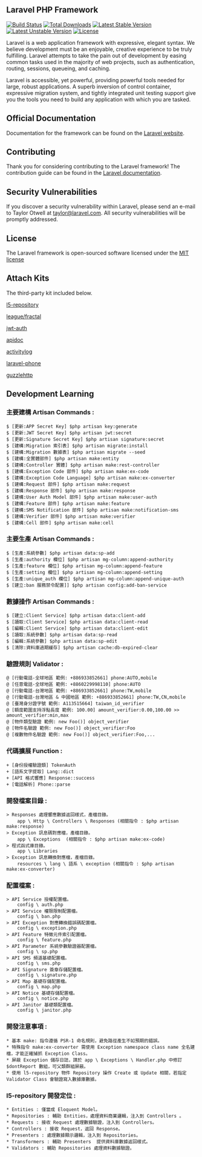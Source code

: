 ## Laravel PHP Framework

[![Build Status](https://travis-ci.org/laravel/framework.svg)](https://travis-ci.org/laravel/framework)
[![Total Downloads](https://poser.pugx.org/laravel/framework/d/total.svg)](https://packagist.org/packages/laravel/framework)
[![Latest Stable Version](https://poser.pugx.org/laravel/framework/v/stable.svg)](https://packagist.org/packages/laravel/framework)
[![Latest Unstable Version](https://poser.pugx.org/laravel/framework/v/unstable.svg)](https://packagist.org/packages/laravel/framework)
[![License](https://poser.pugx.org/laravel/framework/license.svg)](https://packagist.org/packages/laravel/framework)

Laravel is a web application framework with expressive, elegant syntax. We believe development must be an enjoyable, creative experience to be truly fulfilling. Laravel attempts to take the pain out of development by easing common tasks used in the majority of web projects, such as authentication, routing, sessions, queueing, and caching.

Laravel is accessible, yet powerful, providing powerful tools needed for large, robust applications. A superb inversion of control container, expressive migration system, and tightly integrated unit testing support give you the tools you need to build any application with which you are tasked.

## Official Documentation

Documentation for the framework can be found on the [Laravel website](http://laravel.com/docs).

## Contributing

Thank you for considering contributing to the Laravel framework! The contribution guide can be found in the [Laravel documentation](http://laravel.com/docs/contributions).

## Security Vulnerabilities

If you discover a security vulnerability within Laravel, please send an e-mail to Taylor Otwell at taylor@laravel.com. All security vulnerabilities will be promptly addressed.

## License

The Laravel framework is open-sourced software licensed under the [MIT license](http://opensource.org/licenses/MIT)

## Attach Kits

The third-party kit included below.

[l5-repository](http://andersonandra.de/l5-repository/)

[league/fractal](https://fractal.thephpleague.com/installation/)

[jwt-auth](https://jwt-auth.readthedocs.io/en/develop/)

[apidoc](https://github.com/mpociot/laravel-apidoc-generator)

[activitylog](https://github.com/spatie/laravel-activitylog)

[laravel-phone](https://github.com/Propaganistas/Laravel-Phone)

[guzzlehttp](https://github.com/guzzle/guzzle)

## Development Learning

### 主要建構 Artisan Commands :
```
$ [更新:APP Secret Key] $php artisan key:generate 
$ [更新:JWT Secret Key] $php artisan jwt:secret
$ [更新:Signature Secret Key] $php artisan signature:secret
$ [建構:Migration 索引表] $php artisan migrate:install
$ [建構:Migration 數據表] $php artisan migrate --seed
$ [建構:全實體部件] $php artisan make:entity
$ [建構:Controller 實體] $php artisan make:rest-controller
$ [建構:Exception Code 部件] $php artisan make:ex-code
$ [建構:Exception Code Language] $php artisan make:ex-converter
$ [建構:Request 部件] $php artisan make:request
$ [建構:Response 部件] $php artisan make:response
$ [建構:User Auth Model 部件] $php artisan make:user-auth
$ [建構:Feature 部件] $php artisan make:feature
$ [建構:SMS Notification 部件] $php artisan make:notification-sms
$ [建構:Verifier 部件] $php artisan make:verifier
$ [建構:Cell 部件] $php artisan make:cell
```

### 主要生產 Artisan Commands :
```
$ [生產:系統參數] $php artisan data:sp-add
$ [生產:authority 欄位] $php artisan mg-column:append-authority
$ [生產:feature 欄位] $php artisan mg-column:append-feature
$ [生產:setting 欄位] $php artisan mg-column:append-setting
$ [生產:unique_auth 欄位] $php artisan mg-column:append-unique-auth
$ [建立:ban 服務禁令配置]] $php artisan config:add-ban-service
```

### 數據操作 Artisan Commands :
```
$ [建立:Client Service] $php artisan data:client-add
$ [讀取:Client Service] $php artisan data:client-read
$ [編輯:Client Service] $php artisan data:client-edit
$ [讀取:系統參數] $php artisan data:sp-read
$ [編輯:系統參數] $php artisan data:sp-edit
$ [清除:資料庫過期緩存] $php artisan cache:db-expired-clear
```

### 驗證規則 Validator :
```
@ [行動電話-全球地區 範例: +886933852661] phone:AUTO,mobile
@ [任意電話-全球地區 範例: +8860229998110] phone:AUTO
@ [行動電話-台灣地區 範例: +886933852661] phone:TW,mobile
@ [行動電話-台灣地區 & 中國地區 範例: +886933852661] phone:TW,CN,mobile
@ [臺灣身分證字號 範例: A113515664] taiwan_id_verifier
@ [額度範圍支持浮點長度 範例: 100.00] amount_verifier:0.00,100.00 >> amount_verifier:min,max
@ [物件類型驗證 範例: new Foo()] object_verifier
@ [物件名驗證 範例: new Foo()] object_verifier:Foo
@ [複數物件名驗證 範例: new Foo()] object_verifier:Foo,...
```

### 代碼擴展 Function :
```
+ [身份授權驗證類] TokenAuth
+ [語系文字提取] Lang::dict
+ [API 格式響應] Response::success
+ [電話解析] Phone::parse
```

### 開發檔案目錄 :
```
> Responses 處理響應數據返回樣式，產檔目錄。
	app \ Http \ Controllers \ Responses (相關指令 : $php artisan make:response)
> Exception 訊息碼對應檔，產檔目錄。
	app \ Exceptions  (相關指令 : $php artisan make:ex-code)
> 程式函式庫目錄。
	app \ Libraries
> Exception 訊息轉換對應檔，產檔目錄。
	resources \ lang \ 語系 \ exception (相關指令 : $php artisan make:ex-converter)
```

### 配置檔案 :
```
> API Service 授權配置檔。
	config \ auth.php
> API Service 權限限制配置檔。
	config \ ban.php
> API Exception 對應轉換錯誤碼配置檔。
	config \ exception.php
> API Feature 特徵元件索引配置檔。
	config \ feature.php
> API Parameter 系統參數驗證器配置檔。
	config \ sp.php
> API SMS 頻道基礎配置檔。
	config \ sms.php
> API Signature 簽章存儲配置檔。
	config \ signature.php
> API Map 基礎存儲配置檔。
	config \ map.php
> API Notice 基礎存儲配置檔。
	config \ notice.php
> API Janitor 基礎類配置檔。
	config \ janitor.php
```

### 開發注意事項 :
```
* 基本 make: 指令遵循 PSR-1 命名規則，避免路徑產生不如預期的錯誤。
* 特殊指令 make:ex-converter 需使用 Exception namespace class name 全名建檔，才能正確捕抓 Exception Class。
* 屏蔽 Exception 儲存日誌，請於 app \ Exceptions \ Handler.php 中修訂 $dontReport 數組，可父類群組屏蔽。
* 使用 l5-repository 物件 Repository 操作 Create 或 Update 相關，若指定 Validator Class 會驗證寫入數據庫數據。
```

### l5-repository 開發定位  : 
```
* Entities : 僅當成 Eloquent Model。
* Repositories : 輔助 Entities，處理資料商業邏輯，注入到 Controllers 。
* Requests : 接收 Request 處理數據驗證，注入到 Controllers。
* Controllers : 接收 Request，返回 Response。
* Presenters : 處理數據顯示邏輯，注入到 Repositories。
* Transformers : 輔助 Presenters  提供資料庫數據返回樣式。
* Validators : 輔助 Repositories 處理資料數據驗證。
```
